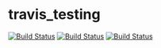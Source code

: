 # travis_testing

[![Build Status](https://travis-ci.com/PeterHedleyJHA/travis_testing.svg?branch=master)](https://travis-ci.com/PeterHedleyJHA/travis_testing)
[![Build Status](http://63.33.197.197/travis_testing/bubble_sort/rating.svg)](http://63.33.197.197/travis_testing/bubble_sort/report.html)
[![Build Status](http://63.33.197.197/travis_testing/bubble_sort/coverage_rating.svg)](http://63.33.197.197/travis_testing/bubble_sort/coverage_report.html)
